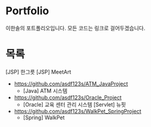 # Portfolio
이한솔의 포트폴리오입니다.
모든 코드는 링크로 걸어두겠습니다.

# 목록
[JSP] 한그릇
[JSP] MeetArt 
- https://github.com/asdf123s/ATM_JavaProject
  - [Java] ATM 시스템 
- https://github.com/asdf123s/Oracle_Project
  - [Oracle] 교육 센터 관리 시스템
[Servlet] 뉴핏
- https://github.com/asdf123s/WalkPet_SpringProject
  - [Spring] WalkPet
